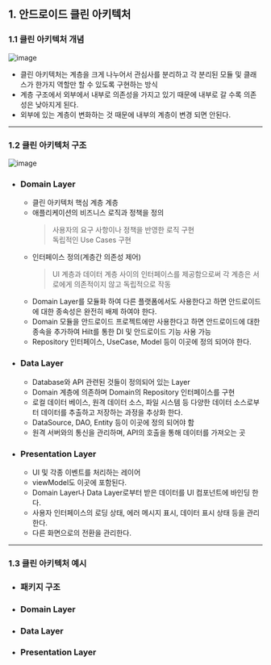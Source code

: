 ## 1. 안드로이드 클린 아키텍처
   ### 1.1 클린 아키텍처 개념
   ![image](https://github.com/kstappmanager/ksmartech/assets/152848192/ba00acfb-b230-4ec7-8723-2096fe92a8ad)
   - 클린 아키텍처는 계층을 크게 나누어서 관심사를 분리하고 각 분리된 모듈 및 클래스가 한가지 역할만 할 수 있도록 구현하는 방식
   - 계층 구조에서 외부에서 내부로 의존성을 가지고 있기 때문에 내부로 갈 수록 의존성은 낮아지게 된다.
   - 외부에 있는 계층이 변화하는 것 때문에 내부의 계층이 변경 되면 안된다.

---

   ### 1.2 클린 아키텍처 구조   
  ![image](https://github.com/kstappmanager/ksmartech/assets/152848192/d59f42a6-59b0-44aa-9d94-04413520a519)

  - ### Domain Layer
       - 클린 아키텍처 핵심 계층 계층
       - 애플리케이션의 비즈니스 로직과 정책을 정의
         > 사용자의 요구 사항이나 정책을 반영한 로직 구현  
         > 독립적인 Use Cases 구현
      - 인터페이스 정의(계층간 의존성 제어)
         > UI 계층과 데이터 계층 사이의 인터페이스를 제공함으로써 각 계층은 서로에게 의존적이지 않고 독립적으로 작동
      - Domain Layer를 모듈화 하여 다른 플랫폼에서도 사용한다고 하면 안드로이드에 대한 종속성은 완전히 배제 하여야 한다.
      - Domain 모듈을 안드로이드 프로젝트에만 사용한다고 하면 안드로이드에 대한 종속을 추가하여 Hilt를 통한 DI 및 안드로이드 기능 사용 가능
      - Repository 인터페이스, UseCase, Model 등이 이곳에 정의 되어야 한다.

        
  - ### Data Layer
       - Database와 API 관련된 것들이 정의되어 있는 Layer
       - Domain 계층에 의존하며 Domain의 Repository 인터페이스를 구현
       - 로컬 데이터 베이스, 원격 데이터 소스, 파일 시스템 등 다양한 데이터 소스로부터 데이터를 추출하고 저장하는 과정을 추상화 한다.
       - DataSource, DAO, Entity 등이 이곳에 정의 되어야 함
       - 원격 서버와의 통신을 관리하며, API의 호출을 통해 데이터를 가져오는 곳
            
  - ### Presentation Layer
       - UI 및 각종 이벤트를 처리하는 레이어
       - viewModel도 이곳에 포함된다.
       - Domain Layer나 Data Layer로부터 받은 데이터를 UI 컴포넌트에 바인딩 한다.
       - 사용자 인터페이스의 로딩 상태, 에러 메시지 표시, 데이터 표시 상태 등을 관리한다.
       - 다른 화면으로의 전환을 관리한다.

---

  
### 1.3 클린 아키텍처 예시 
   - ### 패키지 구조
   - ### Domain Layer
   - ### Data Layer
   - ### Presentation Layer

